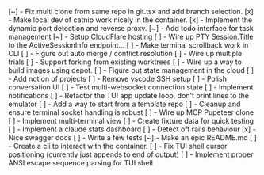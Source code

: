 [~] - Fix multi clone from same repo in git.tsx and add branch selection.
[x] - Make local dev of catnip work nicely in the container.
[x] - Implement the dynamic port detection and reverse proxy.
[~] - Add todo interface for task management
[~] - Setup CloudFlare hosting
[ ] - Wire up PTY Session.Title to the ActiveSessionInfo endpoint...
[ ] - Make terminal scrollback work in CLI
[ ] - Figure out auto merge / conflict resolution
[ ] - Wire up multiple trials
[ ] - Support forking from existing worktrees
[ ] - Wire up a way to build images using depot.
[ ] - Figure out state management in the cloud
[ ] - Add notion of projects
[ ] - Remove vscode SSH setup
[ ] - Polish conversation UI
[ ] - Test multi-websocket connection state
[ ] - Implement notifications
[ ] - Refactor the TUI app update loop, don't print lines to the emulator
[ ] - Add a way to start from a template repo
[ ] - Cleanup and ensure terminal socket handling is robust
[ ] - Wire up MCP Pupeteer clone
[ ] - Implement multi-terminal view
[ ] - Create fixture data for quick testing
[ ] - Implement a claude stats dashboard
[ ] - Detect off rails behaviour
[x] - Nice swagger docs
[ ] - Write a few tests
[~] - Make an epic README.md
[ ] - Create a cli to interact with the container.
[ ] - Fix TUI shell cursor positioning (currently just appends to end of output)
[ ] - Implement proper ANSI escape sequence parsing for TUI shell
